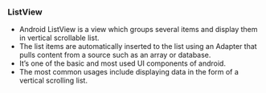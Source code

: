 ### ListView
* Android ListView is a view which groups several items and display them in vertical scrollable list.
* The list items are automatically inserted to the list using an Adapter that pulls content from a source such as an array or database.
* It’s one of the basic and most used UI components of android.
* The most common usages include displaying data in the form of a vertical scrolling list.

